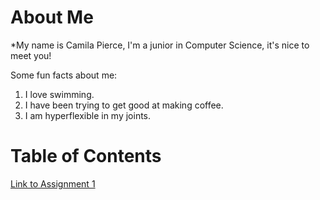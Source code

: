 # About Me
*My name is Camila Pierce, I'm a junior in Computer Science, it's nice to meet you!

Some fun facts about me:
1. I love swimming.
2. I have been trying to get good at making coffee.
3. I am hyperflexible in my joints.

# Table of Contents
[Link to Assignment 1](assignments/assignment1.md)
